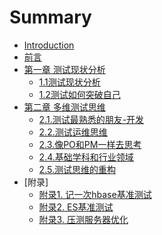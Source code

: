 # Summary

* [Introduction](README.md)
* [前言](foreword/foreword.md)
* [第一章 测试现状分析]()
	* [1.1测试现状分析](./chapter-1/测试现状分析.md)
	* [1.2测试如何突破自己]()
* [第二章 多维测试思维]()
	* [2.1.测试最熟悉的朋友-开发]()
	* [2.2.测试运维思维]()
	* [2.3.像PO和PM一样去思考]()
	* [2.4.基础学科和行业领域]()
	* [2.5.测试思维的重构]()
* [附录]
	* [附录1. 记一次hbase基准测试](appendix/一次Hbase的基准测试.md)
	* [附录2. ES基准测试](appendix/ES基准测试.md)
	* [附录3. 压测服务器优化](appendix/压测服务器优化.md)

	




